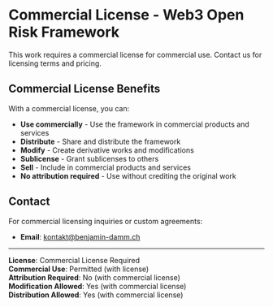 # Commercial License - Web3 Open Risk Framework

This work requires a commercial license for commercial use. Contact us for licensing terms and pricing.

## Commercial License Benefits

With a commercial license, you can:
- **Use commercially** - Use the framework in commercial products and services
- **Distribute** - Share and distribute the framework
- **Modify** - Create derivative works and modifications
- **Sublicense** - Grant sublicenses to others
- **Sell** - Include in commercial products and services
- **No attribution required** - Use without crediting the original work


## Contact

For commercial licensing inquiries or custom agreements:
- **Email**: kontakt@benjamin-damm.ch

---

**License**: Commercial License Required  
**Commercial Use**:  Permitted (with license)  
**Attribution Required**:  No (with commercial license)  
**Modification Allowed**:  Yes (with commercial license)  
**Distribution Allowed**:  Yes (with commercial license)
